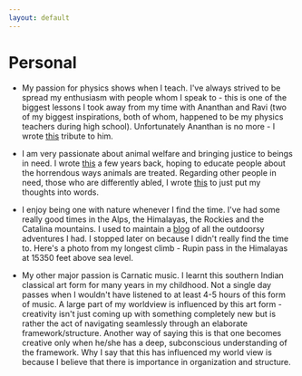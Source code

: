 ```yaml
---
layout: default
---
```


# Personal

* My passion for physics shows when I teach. I've always strived to be spread my enthusiasm with people whom I speak to - this is one of the biggest lessons I took away from my time with Ananthan and Ravi (two of my biggest inspirations, both of whom, happened to be my physics teachers during high school). Unfortunately Ananthan is no more - I wrote [this](https://medium.com/@arunravishankar/to-the-man-who-made-me-fc51bc6514b0) tribute to him. 

* I am very passionate about animal welfare and bringing justice to beings in need. I wrote [this](https://medium.com/@arunravishankar/all-this-is-normal-should-it-be-50c399011dc5) a few years back, hoping to educate people about the horrendous ways animals are treated. Regarding other people in need, those who are differently abled, I wrote [this](https://medium.com/@arunravishankar/why-do-abnormal-people-get-treated-differently-ae0e10c226ca) to just put my thoughts into words.

* I enjoy being one with nature whenever I find the time. I've had some really good times in the Alps, the Himalayas, the Rockies and the Catalina mountains. I used to maintain a [blog](https://thepolarbearwalk.tumblr.com/) of all the outdoorsy adventures I had. I stopped later on because I didn't really find the time to. Here's a photo from my longest climb - Rupin pass in the Himalayas at 15350 feet above sea level.

* My other major passion is Carnatic music. I learnt this southern Indian classical art form for many years in my childhood. Not a single day passes when I wouldn't have listened to at least 4-5 hours of this form of music. A large part of my worldview is influenced by this art form - creativity isn't just coming up with something completely new but is rather the act of navigating seamlessly through an elaborate framework/structure. Another way of saying this is that one becomes creative only when he/she has a deep, subconscious understanding of the framework. Why I say that this has influenced my world view is because I believe that there is importance in organization and structure.

